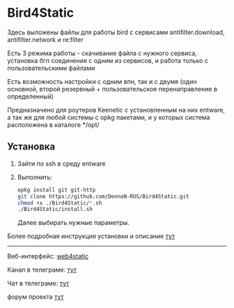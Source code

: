# Bird4Static
Здесь выложены файлы для работы bird с сервисами antifilter.download, antifilter.network и re:filter

Есть 3 режима работы - скачивание файла с нужного сервиса, установка бгп соединения с одним из сервисов, и работа только с пользовательскими файлами

Есть возможность настройки с одним впн, так и с двумя (один основной, второй резервный + пользовательское перенаправление в определенный)

Предназначено для роутеров Keenetic с установленным на них entware, а так же для любой системы с opkg пакетами, и у которых система расположена в каталоге */opt/

## Установка
1) Зайти по ssh в среду entware

2) Выполнить:
    ```bash
    opkg install git git-http
    git clone https://github.com/DennoN-RUS/Bird4Static.git
    chmod +x ./Bird4Static/*.sh
    ./Bird4Static/install.sh 
    ```
    Далее выбирать нужные параметры.

Более подробная инструкция установки и описание [тут](https://github.com/DennoN-RUS/Bird4Static/wiki/Установка)

---
Веб-интерфейс: [web4static](https://github.com/spatiumstas/web4static)

Канал в телеграме: [тут](https://t.me/bird4static)

Чат в телеграме: [тут](https://t.me/bird4static_chat)

форум проекта [тут](https://forum.keenetic.ru/topic/19790-роутинг-рф-из-ripe-для-keenetic-hopper-3811/)
